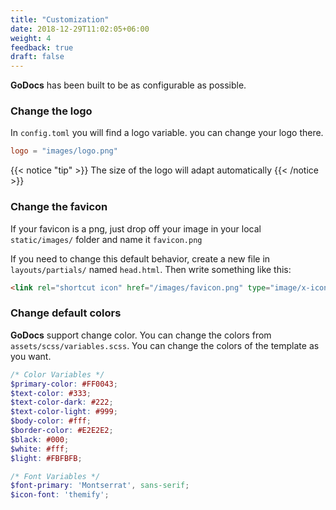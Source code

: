 ```yaml
---
title: "Customization"
date: 2018-12-29T11:02:05+06:00
weight: 4
feedback: true
draft: false
---
```


**GoDocs** has been built to be as configurable as possible.


### Change the logo

In `config.toml` you will find a logo variable. you can change your logo there.

```toml
logo = "images/logo.png"
```

{{< notice "tip" >}}
The size of the logo will adapt automatically
{{< /notice >}}

### Change the favicon

If your favicon is a png, just drop off your image in your local `static/images/` folder and name it `favicon.png`

If you need to change this default behavior, create a new file in `layouts/partials/` named `head.html`. Then write something like this:

```html
<link rel="shortcut icon" href="/images/favicon.png" type="image/x-icon" />
```

### Change default colors

**GoDocs** support change color. You can change the colors from `assets/scss/variables.scss`. You can change the colors of the template as you want.


```scss
/* Color Variables */
$primary-color: #FF0043;
$text-color: #333;
$text-color-dark: #222;
$text-color-light: #999;
$body-color: #fff;
$border-color: #E2E2E2;
$black: #000;
$white: #fff;
$light: #FBFBFB;

/* Font Variables */
$font-primary: 'Montserrat', sans-serif;
$icon-font: 'themify';
```